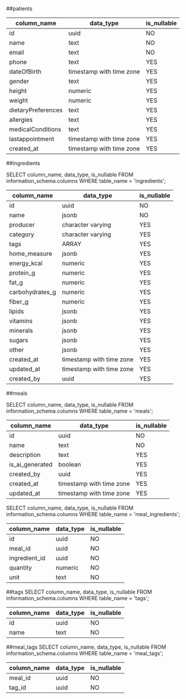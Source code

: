 ##patients

| column_name        | data_type                | is_nullable |
| ------------------ | ------------------------ | ----------- |
| id                 | uuid                     | NO          |
| name               | text                     | NO          |
| email              | text                     | NO          |
| phone              | text                     | YES         |
| dateOfBirth        | timestamp with time zone | YES         |
| gender             | text                     | YES         |
| height             | numeric                  | YES         |
| weight             | numeric                  | YES         |
| dietaryPreferences | text                     | YES         |
| allergies          | text                     | YES         |
| medicalConditions  | text                     | YES         |
| lastappointment    | timestamp with time zone | YES         |
| created_at         | timestamp with time zone | YES         |

##ingredients

SELECT column_name, data_type, is_nullable
FROM information_schema.columns
WHERE table_name = 'ingredients';

| column_name     | data_type                | is_nullable |
| --------------- | ------------------------ | ----------- |
| id              | uuid                     | NO          |
| name            | jsonb                    | NO          |
| producer        | character varying        | YES         |
| category        | character varying        | YES         |
| tags            | ARRAY                    | YES         |
| home_measure    | jsonb                    | YES         |
| energy_kcal     | numeric                  | YES         |
| protein_g       | numeric                  | YES         |
| fat_g           | numeric                  | YES         |
| carbohydrates_g | numeric                  | YES         |
| fiber_g         | numeric                  | YES         |
| lipids          | jsonb                    | YES         |
| vitamins        | jsonb                    | YES         |
| minerals        | jsonb                    | YES         |
| sugars          | jsonb                    | YES         |
| other           | jsonb                    | YES         |
| created_at      | timestamp with time zone | YES         |
| updated_at      | timestamp with time zone | YES         |
| created_by      | uuid                     | YES         |

##meals 

SELECT column_name, data_type, is_nullable
FROM information_schema.columns
WHERE table_name = 'meals';

| column_name     | data_type                | is_nullable |
| --------------- | ------------------------ | ----------- |
| id              | uuid                     | NO          |
| name            | text                     | NO          |
| description     | text                     | YES         |
| is_ai_generated | boolean                  | YES         |
| created_by      | uuid                     | YES         |
| created_at      | timestamp with time zone | YES         |
| updated_at      | timestamp with time zone | YES         |

SELECT column_name, data_type, is_nullable
FROM information_schema.columns
WHERE table_name = 'meal_ingredients';

| column_name     | data_type                | is_nullable |
| --------------- | ------------------------ | ----------- |
| id              | uuid                     | NO          |
| meal_id         | uuid                     | NO          |
| ingredient_id   | uuid                     | NO          |
| quantity        | numeric                  | NO          |
| unit            | text                     | NO          |

##tags
SELECT column_name, data_type, is_nullable
FROM information_schema.columns
WHERE table_name = 'tags';

| column_name | data_type | is_nullable |
| ----------- | --------- | ----------- |
| id          | uuid      | NO          |
| name        | text      | NO          |

##meal_tags
SELECT column_name, data_type, is_nullable
FROM information_schema.columns
WHERE table_name = 'meal_tags';

| column_name | data_type | is_nullable |
| ----------- | --------- | ----------- |
| meal_id     | uuid      | NO          |
| tag_id      | uuid      | NO          |